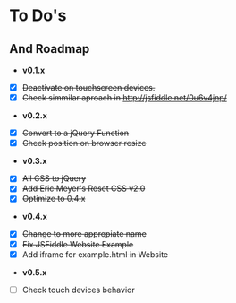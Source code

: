 # To Do's
## And Roadmap
- **v0.1.x**
- [x] ~~Deactivate on touchscreen devices.~~
- [x] ~~Check simmilar aproach in http://jsfiddle.net/0u6v4jnp/~~
- **v0.2.x**
- [x] ~~Convert to a jQuery Function~~
- [x] ~~Check position on browser resize~~
- **v0.3.x**
- [x] ~~All CSS to jQuery~~
- [x] ~~Add Eric Meyer's Reset CSS v2.0~~
- [x] ~~Optimize to 0.4.x~~
- **v0.4.x**
- [x] ~~Change to more appropiate name~~
- [x] ~~Fix JSFiddle Website Example~~
- [x] ~~Add iframe for example.html in Website~~
- **v0.5.x**
- [ ] Check touch devices behavior
